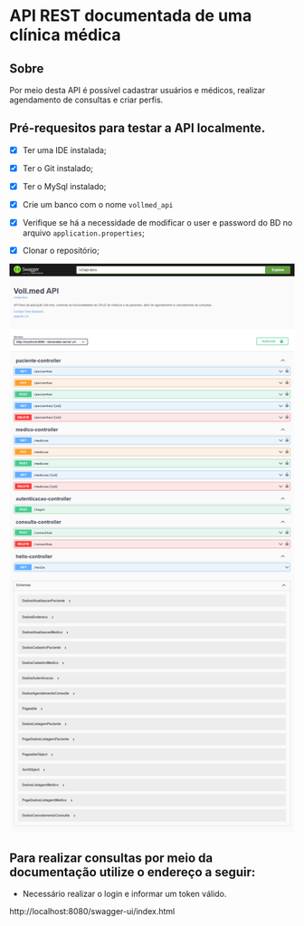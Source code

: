 # API REST documentada de uma clínica médica

## Sobre

Por meio desta API é possível cadastrar usuários e médicos, realizar agendamento de consultas e criar perfis.

## Pré-requesitos para testar a API localmente.

* [x] Ter uma IDE instalada;
* [x] Ter o Git instalado;
* [x] Ter o MySql instalado;
* [x] Crie um banco com o nome `vollmed_api`
* [x] Verifique se há a necessidade de modificar o user e password do BD no arquivo `application.properties`;
* [x] Clonar o repositório;


![img documentação](screenpictures/doc.jpg "Documentação")

## Para realizar consultas por meio da documentação utilize o endereço a seguir: 

- Necessário realizar o login e informar um token válido.

http://localhost:8080/swagger-ui/index.html

